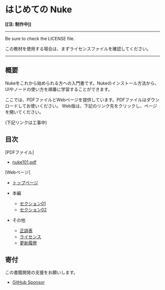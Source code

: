 # はじめての Nuke

**[[注: 制作中]]**

----


Be sure to check the LICENSE file.

この教材を使用する場合は、まずライセンスファイルを確認してください。

----

## 概要

Nukeをこれから始められる方への入門書です。Nukeのインストール方法から、UIやノードの使い方を順番に学習することができます。

ここでは、PDFファイルとWebページを提供しています。PDFファイルはダウンロードしてお使いください。
Web版は、下記のリンク先をクリックし、ページを開いてください。

(下記リンクは工事中)

## 目次

[PDFファイル]

* [nuke101.pdf]()

[Webページ]

* [トップページ]()

* 本編
  * [セクション01]()
  * [セクション02]()

* その他
  * [正誤表]()
  * [ライセンス]()
  * [更新履歴]()


## 寄付

この書籍開発の支援をお願いします。

* [GitHub Sponsor](https://github.com/sponsors/TatsuyaNakamori)
